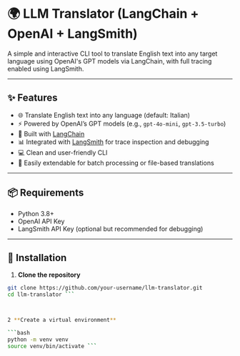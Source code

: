 # 🌍 LLM Translator (LangChain + OpenAI + LangSmith)

A simple and interactive CLI tool to translate English text into any target language using OpenAI's GPT models via LangChain, with full tracing enabled using LangSmith.

---

## ✨ Features

- 🌐 Translate English text into any language (default: Italian)
- ⚡ Powered by OpenAI’s GPT models (e.g., `gpt-4o-mini`, `gpt-3.5-turbo`)
- 🧠 Built with [LangChain](https://www.langchain.com/)
- 📊 Integrated with [LangSmith](https://smith.langchain.com/) for trace inspection and debugging
- 💻 Clean and user-friendly CLI
- 🔧 Easily extendable for batch processing or file-based translations

---

## 📦 Requirements

- Python 3.8+
- OpenAI API Key
- LangSmith API Key (optional but recommended for debugging)

---

## 🚀 Installation

1. **Clone the repository**

```bash
git clone https://github.com/your-username/llm-translator.git
cd llm-translator ```



2 **Create a virtual environment**

```bash
python -m venv venv
source venv/bin/activate ```
